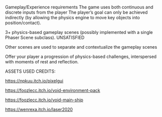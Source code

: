 Gameplay/Experience requirements
The game uses both continuous and discrete inputs from the player
The player’s goal can only be achieved indirectly (by allowing the physics engine to move key objects into position/contact).


3+ physics-based gameplay scenes (possibly implemented with a single Phaser Scene subclass).
UNSATISFIED

Other scenes are used to separate and contextualize the gameplay scenes

Offer your player a progression of physics-based challenges, interspersed with moments of rest and reflection.

ASSETS USED CREDITS:

https://npkuu.itch.io/pixelgui

https://foozlecc.itch.io/void-environment-pack

https://foozlecc.itch.io/void-main-ship

https://wenrexa.itch.io/laser2020
